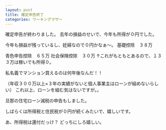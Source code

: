 ```yaml
---
layout: post
title: 確定申告終了
categories: ワーキングマザー
---
```


確定申告が終わりました。
去年の損益のせいで、今年も所得が０円でした。

今年も損益が残っているし、妊婦なので０円かなぁ～。
基礎控除　３８万

青色申告控除　６５万
社会保険控除　３０万
↑これがもともとあるので、１３３万は稼いでも所得０。

私名義でマンション買えるのは何年後なんだ！！

（年収３００万以上×３年の実績がないと個人事業主はローンが組めないらしい）
これ以上、ローンを組む気はないですが。。

旦那の住宅ローン減税の申告もしました。

しばらくは所得税と住民税が０円が続くみたいで、嬉しいです。

あ、所得税は還付だっけ？
どっちにしろ嬉しい。
